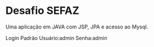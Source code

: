 # Desafio SEFAZ
Uma aplicação em JAVA com JSP, JPA e acesso ao Mysql.

Login Padrão
Usuário:admin
Senha:admin
